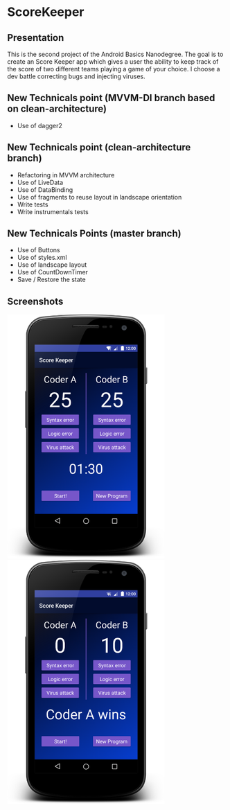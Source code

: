 # ScoreKeeper
## Presentation
This is the second project of the Android Basics Nanodegree.
The goal is to create an Score Keeper app which gives a user the ability to keep track of the score of two different teams playing a game of your choice.
I choose a dev battle correcting bugs and injecting viruses.

## New Technicals point (MVVM-DI branch based on clean-architecture)
* Use of dagger2

## New Technicals point (clean-architecture branch)
* Refactoring in MVVM architecture
* Use of LiveData
* Use of DataBinding
* Use of fragments to reuse layout in landscape orientation
* Write tests
* Write instrumentals tests

## New Technicals Points (master branch)
* Use of Buttons
* Use of styles.xml
* Use of landscape layout
* Use of CountDownTimer
* Save / Restore the state

## Screenshots
<img src="/images/screenshot1.png" width="363" height="564"><img src="/images/screenshot2.png" width="363" height="564">
